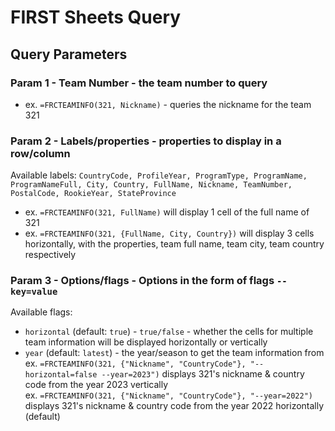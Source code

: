 # FIRST Sheets Query

## Query Parameters

### Param 1 - Team Number - the team number to query
  - ex. `=FRCTEAMINFO(321, Nickname)` - queries the nickname for the team 321

### Param 2 - Labels/properties - properties to display in a row/column
  Available labels: `CountryCode, ProfileYear, ProgramType, ProgramName, ProgramNameFull, City, Country, FullName, Nickname, TeamNumber, PostalCode, RookieYear, StateProvince`
  - ex. `=FRCTEAMINFO(321, FullName)` will display 1 cell of the full name of 321
  - ex. `=FRCTEAMINFO(321, {FullName, City, Country})` will display 3 cells horizontally, with the properties, team full name, team city, team country respectively

### Param 3 - Options/flags - Options in the form of flags `--key=value`
  Available flags: 
  - `horizontal` (default: `true`) - `true/false` - whether the cells for multiple team information will be displayed horizontally or vertically
  - `year` (default: `latest`) - the year/season to get the team information from  
ex. `=FRCTEAMINFO(321, {"Nickname", "CountryCode"}, "--horizontal=false --year=2023")` displays 321's nickname & country code from the year 2023 vertically  
ex. `=FRCTEAMINFO(321, {"Nickname", "CountryCode"}, "--year=2022")` displays 321's nickname & country code from the year 2022 horizontally (default)
